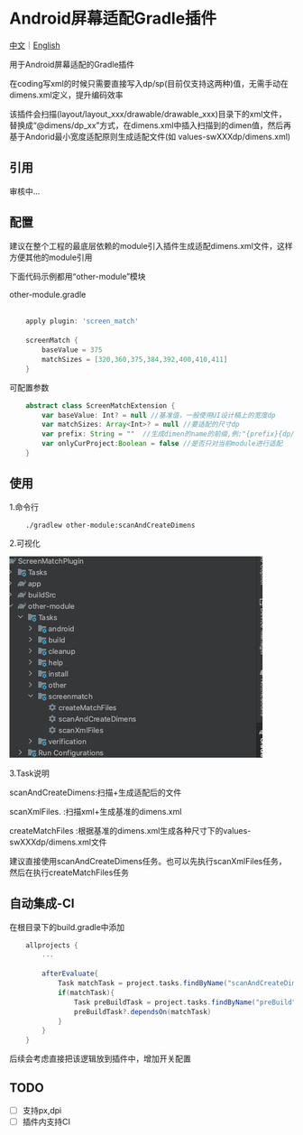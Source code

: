 # Android屏幕适配Gradle插件  

[中文](https://github.com/zcys12173/ScreenMatchPlugin/blob/main/docs/README_CN.md)｜[English](https://github.com/zcys12173/ScreenMatchPlugin/blob/main/README.md)

用于Android屏幕适配的Gradle插件  

在coding写xml的时候只需要直接写入dp/sp(目前仅支持这两种)值，无需手动在dimens.xml定义，提升编码效率  

该插件会扫描(layout/layout_xxx/drawable/drawable_xxx)目录下的xml文件，替换成“@dimens/dp_xx”方式，在dimens.xml中插入扫描到的dimen值，然后再基于Andorid最小宽度适配原则生成适配文件(如 values-swXXXdp/dimens.xml)

## 引用
审核中...

## 配置
建议在整个工程的最底层依赖的module引入插件生成适配dimens.xml文件，这样方便其他的module引用  

下面代码示例都用“other-module”模块

other-module.gradle
```gradle

    apply plugin: 'screen_match'

    screenMatch {
        baseValue = 375
        matchSizes = [320,360,375,384,392,400,410,411]
    }

```
可配置参数
```gradle
    abstract class ScreenMatchExtension {
        var baseValue: Int? = null //基准值，一般使用UI设计稿上的宽度dp
        var matchSizes: Array<Int>? = null //要适配的尺寸dp
        var prefix: String = ""  //生成dimen的name的前缀,例:"{prefix}{dp/sp}_100 ",如果未设置，则默认未"{dp/sp}_100"
        var onlyCurProject:Boolean = false //是否只对当前module进行适配
    }
```
## 使用
1.命令行  
```shell
    ./gradlew other-module:scanAndCreateDimens
```

2.可视化  
  
![Image text](https://raw.githubusercontent.com/zcys12173/ScreenMatchPlugin/main/images/task_position.png)  

3.Task说明  

scanAndCreateDimens:扫描+生成适配后的文件  

scanXmlFiles.      :扫描xml+生成基准的dimens.xml  

createMatchFiles   :根据基准的dimens.xml生成各种尺寸下的values-swXXXdp/dimens.xml文件  

建议直接使用scanAndCreateDimens任务。也可以先执行scanXmlFiles任务，然后在执行createMatchFiles任务  


## 自动集成-CI  

在根目录下的build.gradle中添加  

```gradle
    allprojects {
        ...
        
        afterEvaluate{
            Task matchTask = project.tasks.findByName("scanAndCreateDimens")
            if(matchTask){
                Task preBuildTask = project.tasks.findByName("preBuild")
                preBuildTask?.dependsOn(matchTask)
            }
        }
    }
```

后续会考虑直接把该逻辑放到插件中，增加开关配置

## TODO

* [ ] 支持px,dpi
* [ ] 插件内支持CI
